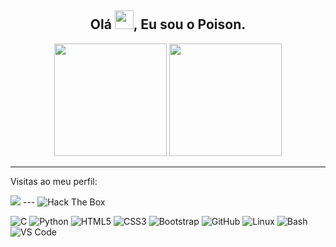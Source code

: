 ### <h2 align="center">Olá <img src="https://raw.githubusercontent.com/kaueMarques/kaueMarques/master/hi.gif" width="30px">, Eu sou o Poison.</h2>
<p align="center">
  <img height="180em" src="https://github-readme-stats.vercel.app/api?username=poisonbatata&show_icons=true&theme=github_dark&include_all_commits=true&count_private=true"/>
  <img height="180em" src="https://github-readme-stats.vercel.app/api/top-langs/?username=poisonbatata&layout=compact&langs_count=8&theme=github_dark"/>
</p>

---
<p>Visitas ao meu perfil:</p>
<img src="https://profile-counter.glitch.me/poisonbatata/count.svg">
---

<img src="http://www.hackthebox.eu/badge/image/437365" alt="Hack The Box">

![C](http://img.shields.io/badge/-C-A8B9CC?style=flat-square&logo=c&logoColor=ffffff)
![Python](http://img.shields.io/badge/-Python-3776AB?style=flat-square&logo=python&logoColor=ffffff)
![HTML5](https://img.shields.io/badge/-HTML5-%23E44D27?style=flat-square&logo=html5&logoColor=ffffff)
![CSS3](https://img.shields.io/badge/-CSS3-%231572B6?style=flat-square&logo=css3)
![Bootstrap](https://img.shields.io/badge/-Bootstrap-563D7C?style=flat-square&logo=Bootstrap)
![GitHub](https://img.shields.io/badge/-GitHub-181717?style=flat-square&logo=github)
![Linux](https://img.shields.io/badge/-Linux-05122A?style=flat-square&logo=html5&logoColor=ffffff)
![Bash](https://img.shields.io/badge/-Bash-05122A?style=flat-square&logo=html5&logoColor=ffffff)
![VS Code](http://img.shields.io/badge/-VS%20Code-007ACC?style=flat-square&logo=visual-studio-code&logoColor=ffffff)

<!--
**poisonbatata/poisonbatata** is a ✨ _special_ ✨ repository because its `README.md` (this file) appears on your GitHub profile.

Here are some ideas to get you started:

- 🔭 I’m currently working on ...
- 🌱 I’m currently learning ...
- 👯 I’m looking to collaborate on ...
- 🤔 I’m looking for help with ...
- 💬 Ask me about ...
- 📫 How to reach me: ...
- 😄 Pronouns: ...
- ⚡ Fun fact: ...
-->
